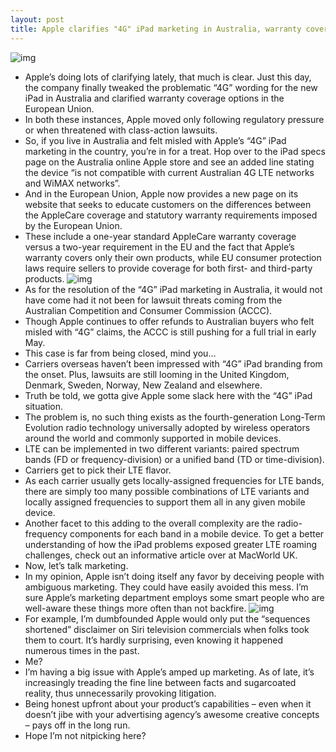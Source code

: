 ```yaml
---
layout: post
title: Apple clarifies "4G" iPad marketing in Australia, warranty coverage options in the EU
---
```

![img](http://media.idownloadblog.com/wp-content/uploads/2012/03/Apple-Australia-iPad-4G-clarification.jpg)
* Apple’s doing lots of clarifying lately, that much is clear. Just this day, the company finally tweaked the problematic “4G” wording for the new iPad in Australia and clarified warranty coverage options in the European Union.
* In both these instances, Apple moved only following regulatory pressure or when threatened with class-action lawsuits.
* So, if you live in Australia and felt misled with Apple’s “4G” iPad marketing in the country, you’re in for a treat. Hop over to the iPad specs page on the Australia online Apple store and see an added line stating the device “is not compatible with current Australian 4G LTE networks and WiMAX networks”.
* And in the European Union, Apple now provides a new page on its website that seeks to educate customers on the differences between the AppleCare coverage and statutory warranty requirements imposed by the European Union.
* These include a one-year standard AppleCare warranty coverage versus a two-year requirement in the EU and the fact that Apple’s warranty covers only their own products, while EU consumer protection laws require sellers to provide coverage for both first- and third-party products.
![img](http://media.idownloadblog.com/wp-content/uploads/2012/03/Apple-Products-and-EU-Statutory-Warranty.gif)
* As for the resolution of the “4G” iPad marketing in Australia, it would not have come had it not been for lawsuit threats coming from the Australian Competition and Consumer Commission (ACCC).
* Though Apple continues to offer refunds to Australian buyers who felt misled with “4G” claims, the ACCC is still pushing for a full trial in early May.
* This case is far from being closed, mind you…
* Carriers overseas haven’t been impressed with “4G” iPad branding from the onset. Plus, lawsuits are still looming in the United Kingdom, Denmark, Sweden, Norway, New Zealand and elsewhere.
* Truth be told, we gotta give Apple some slack here with the “4G” iPad situation.
* The problem is, no such thing exists as the fourth-generation Long-Term Evolution radio technology universally adopted by wireless operators around the world and commonly supported in mobile devices.
* LTE can be implemented in two different variants: paired spectrum bands (FD or frequency-division) or a unified band (TD or time-division).
* Carriers get to pick their LTE flavor.
* As each carrier usually gets locally-assigned frequencies for LTE bands, there are simply too many possible combinations of LTE variants and locally assigned frequencies to support them all in any given mobile device.
* Another facet to this adding to the overall complexity are the radio-frequency components for each band in a mobile device. To get a better understanding of how the iPad problems exposed greater LTE roaming challenges, check out an informative article over at MacWorld UK.
* Now, let’s talk marketing.
* In my opinion, Apple isn’t doing itself any favor by deceiving people with ambiguous marketing. They could have easily avoided this mess. I’m sure Apple’s marketing department employs some smart people who are well-aware these things more often than not backfire.
![img](http://media.idownloadblog.com/wp-content/uploads/2012/03/iPhone-4S-advert-Sequences-shortened.png)
* For example, I’m dumbfounded Apple would only put the “sequences shortened” disclaimer on Siri television commercials when folks took them to court. It’s hardly surprising, even knowing it happened numerous times in the past.
* Me?
* I’m having a big issue with Apple’s amped up marketing. As of late, it’s increasingly treading the fine line between facts and sugarcoated reality, thus unnecessarily provoking litigation.
* Being honest upfront about your product’s capabilities – even when it doesn’t jibe with your advertising agency’s awesome creative concepts – pays off in the long run.
* Hope I’m not nitpicking here?

